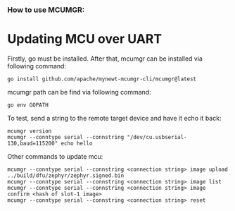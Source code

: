 ### How to use MCUMGR:

# Updating MCU over UART
Firstly, go must be installed. After that, mcumgr can be installed
via following command:
```shell
go install github.com/apache/mynewt-mcumgr-cli/mcumgr@latest
```

mcumgr path can be find via following command:
```shell
go env GOPATH
```

To test, send a string to the remote target device and have it echo it back:
```shell
mcumgr version
mcumgr --conntype serial --connstring "/dev/cu.usbserial-130,baud=115200" echo hello
```

Other commands to update mcu:
```shell
mcumgr --conntype serial --connstring <connection string> image upload ../build/dfu/zephyr/zephyr.signed.bin
mcumgr --conntype serial --connstring <connection string> image list
mcumgr --conntype serial --connstring <connection string> image confirm <hash of slot-1 image>
mcumgr --conntype serial --connstring <connection string> reset
```
